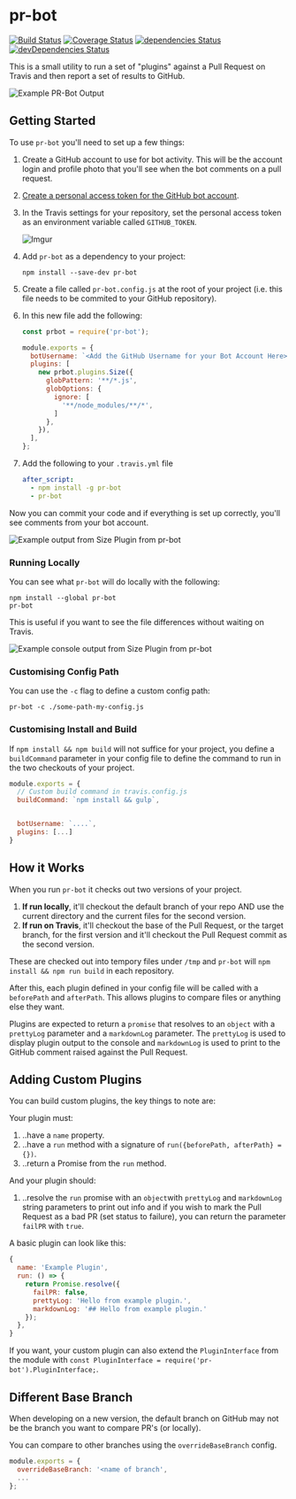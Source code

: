 # pr-bot

[![Build Status](https://travis-ci.org/GoogleChrome/pr-bot.svg?branch=master)](https://travis-ci.org/GoogleChrome/pr-bot) [![Coverage Status](https://coveralls.io/repos/github/GoogleChrome/pr-bot/badge.svg?branch=master)](https://coveralls.io/github/GoogleChrome/pr-bot?branch=master) [![dependencies Status](https://david-dm.org/googlechrome/pr-bot/status.svg)](https://david-dm.org/googlechrome/pr-bot) [![devDependencies Status](https://david-dm.org/googlechrome/pr-bot/dev-status.svg)](https://david-dm.org/googlechrome/pr-bot?type=dev)

This is a small utility to run a set of "plugins"
against a Pull Request on Travis and then report
a set of results to GitHub.

![Example PR-Bot Output](http://i.imgur.com/QMOaiQy.png)

## Getting Started

To use `pr-bot` you'll need to set up a few
things:

1. Create a GitHub account to use for bot
activity. This will be the account login and
profile photo that you'll see when the bot
comments on a pull request.

1. [Create a personal access token for the
GitHub bot account](https://github.com/settings/tokens).

1. In the Travis settings for your repository,
set the personal access token as an environment
variable called `GITHUB_TOKEN`.

    ![Imgur](http://i.imgur.com/QzwmvxD.png)

1. Add `pr-bot` as a dependency to your
project:

    ```shell
    npm install --save-dev pr-bot
    ```

1. Create a file called `pr-bot.config.js` at the
root of your project (i.e. this file needs to be commited
to your GitHub repository).

1. In this new file add the following:

    ```javascript
    const prbot = require('pr-bot');

    module.exports = {
      botUsername: `<Add the GitHub Username for your Bot Account Here>`
      plugins: [
        new prbot.plugins.Size({
          globPattern: '**/*.js',
          globOptions: {
            ignore: [
              '**/node_modules/**/*',
            ]
          },
        }),
      ],
    };
    ```

1. Add the following to your `.travis.yml` file

    ```yaml
    after_script:
      - npm install -g pr-bot
      - pr-bot
    ```

Now you can commit your code and if everything is set up correctly, you'll
see comments from your bot account.

![Example output from Size Plugin from pr-bot](http://i.imgur.com/oZPrdXr.png)

### Running Locally

You can see what `pr-bot` will do locally with the following:

```shell
npm install --global pr-bot
pr-bot
```

This is useful if you want to see the file differences without
waiting on Travis.

![Example console output from Size Plugin from pr-bot](http://i.imgur.com/h518U9O.png)

### Customising Config Path

You can use the `-c` flag to define a custom config path:

```shell
pr-bot -c ./some-path-my-config.js
```

### Customising Install and Build

If `npm install && npm build` will not suffice for your project,
you define a `buildCommand` parameter in your config file
to define the command to run in the two checkouts of your project.

```javascript
module.exports = {
  // Custom build command in travis.config.js
  buildCommand: `npm install && gulp`,


  botUsername: `....`,
  plugins: [...]
}
```

## How it Works

When you run `pr-bot` it checks out two versions of your project.

1. **If run locally**, it'll checkout the default branch of your repo AND
use the current directory and the current files for the second
version.
1. **If run on Travis**, it'll checkout the base of the Pull Request,
or the target branch, for the first version and it'll checkout the Pull
Request commit as the second version.

These are checked out into tempory files under `/tmp` and `pr-bot`
will `npm install && npm run build` in each repository.

After this, each plugin defined in your config file will be called
with a `beforePath` and `afterPath`. This allows plugins to compare
files or anything else they want.

Plugins are expected to return a `promise` that resolves to an `object`
with a `prettyLog` parameter and a `markdownLog` parameter. The
`prettyLog` is used to display plugin output to the console and
`markdownLog` is used to print to the GitHub comment raised against
the Pull Request.

## Adding Custom Plugins

You can build custom plugins, the key things to note are:

Your plugin must:

1. ..have a `name` property.
1. ..have a `run` method with a signature of
   `run({beforePath, afterPath} = {})`.
1. ..return a Promise from the `run` method.

And your plugin should:

1. ..resolve the `run` promise with an `object`with `prettyLog`
and `markdownLog` string parameters to print out info and if you wish
to mark the Pull Request as a bad PR (set status to failure), you can return
the parameter `failPR` with `true`.

A basic plugin can look like this:

```javascript
{
  name: 'Example Plugin',
  run: () => {
    return Promise.resolve({
      failPR: false,
      prettyLog: 'Hello from example plugin.',
      markdownLog: '## Hello from example plugin.'
    });
  },
}
```

If you want, your custom plugin can also extend the `PluginInterface` from the
module with `const PluginInterface = require('pr-bot').PluginInterface;`.

## Different Base Branch

When developing on a new version, the default branch on GitHub may not be
the branch you want to compare PR's (or locally).

You can compare to other branches using the `overrideBaseBranch` config.

```javascript
module.exports = {
  overrideBaseBranch: '<name of branch',
  ...
};
```
